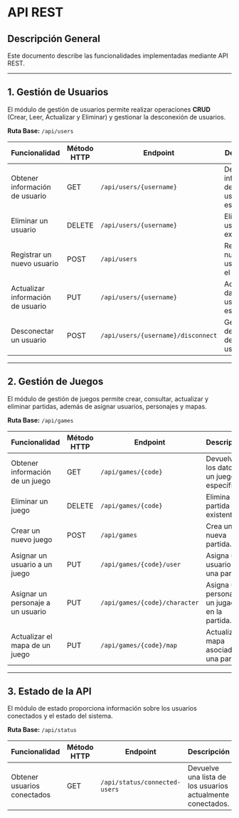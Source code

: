 # **API REST**

## **Descripción General**  
Este documento describe las funcionalidades implementadas mediante API REST.

---

## **1. Gestión de Usuarios**  
El módulo de gestión de usuarios permite realizar operaciones **CRUD** (Crear, Leer, Actualizar y Eliminar) y gestionar la desconexión de usuarios.

**Ruta Base:** `/api/users`  

| **Funcionalidad**                | **Método HTTP** | **Endpoint**                          | **Descripción**                                                                 |
|----------------------------------|-----------------|--------------------------------------|-------------------------------------------------------------------------------|
| Obtener información de usuario   | GET             | `/api/users/{username}`              | Devuelve la información de un usuario específico.                              |
| Eliminar un usuario              | DELETE          | `/api/users/{username}`              | Elimina un usuario existente.                                                  |
| Registrar un nuevo usuario       | POST            | `/api/users`                         | Registra un nuevo usuario en el sistema.                                       |
| Actualizar información de usuario| PUT             | `/api/users/{username}`              | Actualiza los datos de un usuario específico.                                  |
| Desconectar un usuario           | POST            | `/api/users/{username}/disconnect`   | Gestiona la desconexión de un usuario.                                         |

---

## **2. Gestión de Juegos**  
El módulo de gestión de juegos permite crear, consultar, actualizar y eliminar partidas, además de asignar usuarios, personajes y mapas.

**Ruta Base:** `/api/games`  

| **Funcionalidad**                       | **Método HTTP** | **Endpoint**                        | **Descripción**                                                                 |
|-----------------------------------------|-----------------|------------------------------------|-------------------------------------------------------------------------------|
| Obtener información de un juego         | GET             | `/api/games/{code}`                | Devuelve los datos de un juego específico.                                      |
| Eliminar un juego                       | DELETE          | `/api/games/{code}`                | Elimina una partida existente.                                                 |
| Crear un nuevo juego                    | POST            | `/api/games`                       | Crea una nueva partida.                                                        |
| Asignar un usuario a un juego           | PUT             | `/api/games/{code}/user`           | Asigna un usuario a una partida.                                               |
| Asignar un personaje a un usuario       | PUT             | `/api/games/{code}/character`      | Asigna un personaje a un jugador en la partida.                                |
| Actualizar el mapa de un juego          | PUT             | `/api/games/{code}/map`            | Actualiza el mapa asociado a una partida.                                      |

---

## **3. Estado de la API**  
El módulo de estado proporciona información sobre los usuarios conectados y el estado del sistema.

**Ruta Base:** `/api/status`  

| **Funcionalidad**            | **Método HTTP** | **Endpoint**                          | **Descripción**                                                              |
|------------------------------|-----------------|--------------------------------------|------------------------------------------------------------------------------|
| Obtener usuarios conectados  | GET             | `/api/status/connected-users`        | Devuelve una lista de los usuarios actualmente conectados.                    |

